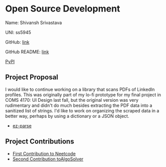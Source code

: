 # Open Source Development

Name: Shivansh Srivastava

UNI: ss5945

GitHub: [link](https://github.com/ShivanshSrivastava1)

GitHub README: [link](https://github.com/ShivanshSrivastava1/ShivanshSrivastava1/blob/main/README.md)

[PyPI](https://pypi.org/user/ss5945/)

## Project Proposal

I would like to continue working on a library that scans PDFs of LinkedIn profiles. This was originally part of my lo-fi prototype for my final project in COMS 4170: UI Design last fall, but the original version was very rudimentary and didn't do much besides extracting the PDF data into a sanitized list of strings. I'd like to work on organizing the scraped data in a better way, perhaps by using a dictionary or a JSON object.

- [ez-parse](../projects/python/ez-parse.md)

## Project Contributions

- [First Contribution to Neetcode](https://github.com/neetcode-gh/leetcode/pull/2371)
- [Second Contribution toAlgoSolver](https://github.com/Nickbohm555/AlgoSolver/pull/43)